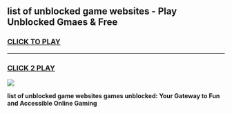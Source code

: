 
## list of unblocked game websites - Play Unblocked Gmaes & Free
<h3>
<a href="https://news.freeplayer.one?title=list_of_unblocked_game_websites&ref=23F">CLICK TO PLAY</a></h3>
<hr>

<h3>
<a href="https://news.freeplayer.one?title=list_of_unblocked_game_websites&ref=23F">CLICK 2 PLAY</a>
  
</h3>

<a href="https://news.freeplayer.one?title=list_of_unblocked_game_websites&ref=23F/"><img src="https://clearcache.store/games.png"></a>


**list of unblocked game websites games unblocked: Your Gateway to Fun and Accessible Online Gaming**
